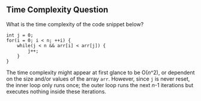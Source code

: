 ## Time Complexity Question

What is the time complexity of the code snippet below?

```
int j = 0;
for(i = 0; i < n; ++i) {
    while(j < n && arr[i] < arr[j]) {
        j++;
    }
}
```

The time complexity might appear at first glance to be O(*n*^2), or dependent on the size and/or values of the array `arr`.  However, since `j` is never reset, the inner loop only runs once; the outer loop runs the next *n*-1 iterations but executes nothing inside these iterations.
